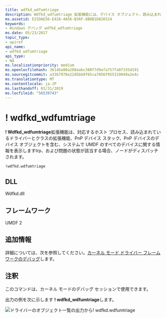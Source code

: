 ```yaml
---
title: wdfkd_wdfumtriage
description: Wdfkd_wdfumtriage 拡張機能には、デバイス オブジェクト、読み込まれているドライバーの PnP デバイス スタック、クラスの拡張機能など、システム上のデバイスの UMDF Irp のディスパッチ情報が表示されます。
ms.assetid: E25DAE56-E42A-4A56-B36F-8B0B1D826524
keywords:
- Windows デバッグ wdfkd_wdfumtriage
ms.date: 05/23/2017
topic_type:
- apiref
api_name:
- wdfkd_wdfumtriage
api_type:
- NA
ms.localizationpriority: medium
ms.openlocfilehash: 36146a80a288aabc380f7d9afa757fa0f335d191
ms.sourcegitcommit: a33b7978e22d5bb9f65ca7056f955319049a2e4c
ms.translationtype: MT
ms.contentlocale: ja-JP
ms.lasthandoff: 01/31/2019
ms.locfileid: "56539743"
---
```

# <a name="wdfkdwdfumtriage"></a>! wdfkd\_wdfumtriage


**! Wdfkd\_wdfumtriage**拡張機能は、対応するホスト プロセス、読み込まれているドライバーとクラスの拡張機能、PnP デバイス スタック、PnP デバイスのデバイス オブジェクトを含む、システムで UMDF のすべてのデバイスに関する情報を表示しますIrp、および問題の状態が該当する場合、ノードがディスパッチされます。

```dbgcmd
!wdfkd.wdfumtriage
```

## <a name="span-iddllspanspan-iddllspandll"></a><span id="DLL"></span><span id="dll"></span>DLL


Wdfkd.dll

## <a name="span-idframeworksspanspan-idframeworksspanspan-idframeworksspanframeworks"></a><span id="Frameworks"></span><span id="frameworks"></span><span id="FRAMEWORKS"></span>フレームワーク


UMDF 2

## <a name="span-idadditionalinformationspanspan-idadditionalinformationspanspan-idadditionalinformationspanadditional-information"></a><span id="Additional_Information"></span><span id="additional_information"></span><span id="ADDITIONAL_INFORMATION"></span>追加情報


詳細については、次を参照してください。[カーネル モード ドライバー フレームワークのデバッグ](kernel-mode-driver-framework-debugging.md)します。

<a name="remarks"></a>注釈
-------

このコマンドは、カーネル モードのデバッグ セッションで使用できます。

出力の例を次に示します **! wdfkd\_wdfumtriage**します。

![ドライバーのオブジェクト一覧の出力から! wdfkd.wdfumtriage](images/wdfumtriage2.png)

 

 





